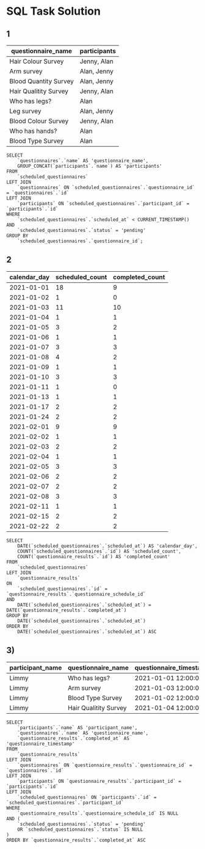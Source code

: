 # SQL Task Solution

## 1
| questionnaire_name | participants |
| ------------------ | ------------ |
| Hair Colour Survey | Jenny, Alan |
| Arm survey | Alan, Jenny |
| Blood Quantity Survey | Alan, Jenny |
| Hair Qualitity Survey | Jenny, Alan |
| Who has legs? | Alan |
| Leg survey | Alan, Jenny |
| Blood Colour Survey | Jenny, Alan |
| Who has hands? | Alan |
| Blood Type Survey | Alan |
```
SELECT 
    `questionnaires`.`name` AS 'questionnaire_name',
    GROUP_CONCAT(`participants`.`name`) AS 'participants'
FROM 
    `scheduled_questionnaires`
LEFT JOIN 
    `questionnaires` ON `scheduled_questionnaires`.`questionnaire_id` = `questionnaires`.`id`
LEFT JOIN 
    `participants` ON `scheduled_questionnaires`.`participant_id` = `participants`.`id`
WHERE 
    `scheduled_questionnaires`.`scheduled_at` < CURRENT_TIMESTAMP()
AND 
    `scheduled_questionnaires`.`status` = 'pending'
GROUP BY 
    `scheduled_questionnaires`.`questionnaire_id`;
```

## 2
| calendar_day | scheduled_count | completed_count |
| ------------ | --------------- | --------------- |
| 2021-01-01 | 18 | 9 |
| 2021-01-02 | 1 | 0 |
| 2021-01-03 | 11 | 10 |
| 2021-01-04 | 1 | 1 |
| 2021-01-05 | 3 | 2 |
| 2021-01-06 | 1 | 1 |
| 2021-01-07 | 3 | 3 |
| 2021-01-08 | 4 | 2 |
| 2021-01-09 | 1 | 1 |
| 2021-01-10 | 3 | 3 |
| 2021-01-11 | 1 | 0 |
| 2021-01-13 | 1 | 1 |
| 2021-01-17 | 2 | 2 |
| 2021-01-24 | 2 | 2 |
| 2021-02-01 | 9 | 9 |
| 2021-02-02 | 1 | 1 |
| 2021-02-03 | 2 | 2 |
| 2021-02-04 | 1 | 1 |
| 2021-02-05 | 3 | 3 |
| 2021-02-06 | 2 | 2 |
| 2021-02-07 | 2 | 2 |
| 2021-02-08 | 3 | 3 |
| 2021-02-11 | 1 | 1 |
| 2021-02-15 | 2 | 2 |
| 2021-02-22 | 2 | 2 |
```
SELECT
	DATE(`scheduled_questionnaires`.`scheduled_at`) AS 'calendar_day',
	COUNT(`scheduled_questionnaires`.`id`) AS 'scheduled_count',
	COUNT(`questionnaire_results`.`id`) AS 'completed_count'
FROM
	`scheduled_questionnaires`
LEFT JOIN
	`questionnaire_results` 
ON
	`scheduled_questionnaires`.`id` = `questionnaire_results`.`questionnaire_schedule_id`
AND
	DATE(`scheduled_questionnaires`.`scheduled_at`) = DATE(`questionnaire_results`.`completed_at`)
GROUP BY
	DATE(`scheduled_questionnaires`.`scheduled_at`)
ORDER BY
	DATE(`scheduled_questionnaires`.`scheduled_at`) ASC
```

## 3)
| participant_name | questionnaire_name | questionnaire_timestamp |
| ---------------- | ------------------ | ----------------------- |
| Limmy | Who has legs? | 2021-01-01 12:00:00 |
| Limmy | Arm survey | 2021-01-03 12:00:00 |
| Limmy | Blood Type Survey | 2021-01-02 12:00:00 |
| Limmy | Hair Qualitity Survey | 2021-01-04 12:00:00 |
```
SELECT
	`participants`.`name` AS 'participant_name',
	`questionnaires`.`name` AS 'questionnaire_name',
	`questionnaire_results`.`completed_at` AS 'questionnaire_timestamp'
FROM
	`questionnaire_results`
LEFT JOIN
	`questionnaires` ON `questionnaire_results`.`questionnaire_id` = `questionnaires`.`id`
LEFT JOIN
	`participants` ON `questionnaire_results`.`participant_id` = `participants`.`id`
LEFT JOIN
	`scheduled_questionnaires` ON `participants`.`id` = `scheduled_questionnaires`.`participant_id`
WHERE
	`questionnaire_results`.`questionnaire_schedule_id` IS NULL
AND (
	`scheduled_questionnaires`.`status` = 'pending'
	OR `scheduled_questionnaires`.`status` IS NULL
)
ORDER BY `questionnaire_results`.`completed_at` ASC
```

